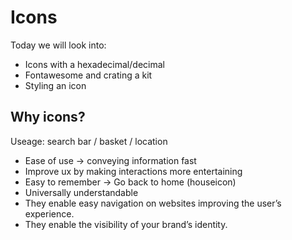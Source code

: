 # Icons

Today we will look into:

- Icons with a hexadecimal/decimal
- Fontawesome and crating a kit
- Styling an icon

## Why icons?

Useage: search bar / basket / location

- Ease of use -> conveying information fast
- Improve ux by making interactions more entertaining
- Easy to remember -> Go back to home (houseicon)
- Universally understandable
- They enable easy navigation on websites improving the user’s experience.
- They enable the visibility of your brand’s identity.
